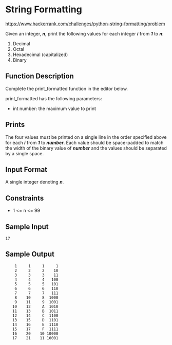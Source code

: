 # String Formatting

https://www.hackerrank.com/challenges/python-string-formatting/problem

Given an integer, ***n***, print the following values for each integer ***i*** from ***1*** to ***n***:

1. Decimal
2. Octal
3. Hexadecimal (capitalized)
4. Binary

## Function Description

Complete the print_formatted function in the editor below.

print_formatted has the following parameters:

- int number: the maximum value to print

## Prints

The four values must be printed on a single line in the order specified above for each ***i*** from ***1*** to ***number***. Each value should be space-padded to match the width of the binary value of ***number*** and the values should be separated by a single space.

## Input Format

A single integer denoting ***n***.

## Constraints

- 1 <= n <= 99

## Sample Input

    17

## Sample Output

        1     1     1     1
        2     2     2    10
        3     3     3    11
        4     4     4   100
        5     5     5   101
        6     6     6   110
        7     7     7   111
        8    10     8  1000
        9    11     9  1001
       10    12     A  1010
       11    13     B  1011
       12    14     C  1100
       13    15     D  1101
       14    16     E  1110
       15    17     F  1111
       16    20    10 10000
       17    21    11 10001
